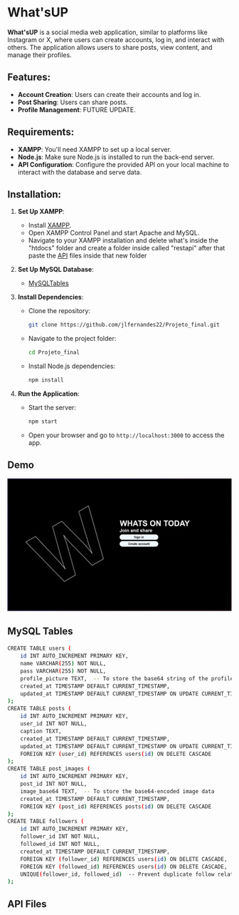 # What'sUP

**What'sUP** is a social media web application, similar to platforms like Instagram or X, where users can create accounts, log in, and interact with others. The application allows users to share posts, view content, and manage their profiles.

## Features:
- **Account Creation**: Users can create their accounts and log in.
- **Post Sharing**: Users can share posts.
- **Profile Management**: FUTURE UPDATE.

## Requirements:
- **XAMPP**: You'll need XAMPP to set up a local server.
- **Node.js**: Make sure Node.js is installed to run the back-end server.
- **API Configuration**: Configure the provided API on your local machine to interact with the database and serve data.

## Installation:

1. **Set Up XAMPP**:
   - Install [XAMPP](https://www.apachefriends.org/index.html).
   - Open XAMPP Control Panel and start Apache and MySQL.
   - Navigate to your XAMPP installation and delete what's inside the "htdocs" folder and create a folder inside called "restapi" after that paste the [API](#api-files) files inside that new folder
     
2. **Set Up MySQL Database**:
   - [MySQLTables](#mysql-tables)
   
3. **Install Dependencies**:
   - Clone the repository:
     ```bash
     git clone https://github.com/jlfernandes22/Projeto_final.git
     ```
   - Navigate to the project folder:
     ```bash
     cd Projeto_final
     ```
   - Install Node.js dependencies:
     ```bash
     npm install
     ```
   
4. **Run the Application**:
   - Start the server:
     ```bash
     npm start
     ```
   - Open your browser and go to `http://localhost:3000` to access the app.

## Demo

![What'sUP Screenshot](screenshot.png)

## MySQL Tables

```bash
CREATE TABLE users (
    id INT AUTO_INCREMENT PRIMARY KEY,
    name VARCHAR(255) NOT NULL,
    pass VARCHAR(255) NOT NULL,
    profile_picture TEXT,  -- To store the base64 string of the profile picture
    created_at TIMESTAMP DEFAULT CURRENT_TIMESTAMP,
    updated_at TIMESTAMP DEFAULT CURRENT_TIMESTAMP ON UPDATE CURRENT_TIMESTAMP
);
CREATE TABLE posts (
    id INT AUTO_INCREMENT PRIMARY KEY,
    user_id INT NOT NULL,
    caption TEXT,
    created_at TIMESTAMP DEFAULT CURRENT_TIMESTAMP,
    updated_at TIMESTAMP DEFAULT CURRENT_TIMESTAMP ON UPDATE CURRENT_TIMESTAMP,
    FOREIGN KEY (user_id) REFERENCES users(id) ON DELETE CASCADE
);
CREATE TABLE post_images (
    id INT AUTO_INCREMENT PRIMARY KEY,
    post_id INT NOT NULL,
    image_base64 TEXT,  -- To store the base64-encoded image data
    created_at TIMESTAMP DEFAULT CURRENT_TIMESTAMP,
    FOREIGN KEY (post_id) REFERENCES posts(id) ON DELETE CASCADE
);
CREATE TABLE followers (
    id INT AUTO_INCREMENT PRIMARY KEY,
    follower_id INT NOT NULL,
    followed_id INT NOT NULL,
    created_at TIMESTAMP DEFAULT CURRENT_TIMESTAMP,
    FOREIGN KEY (follower_id) REFERENCES users(id) ON DELETE CASCADE,
    FOREIGN KEY (followed_id) REFERENCES users(id) ON DELETE CASCADE,
    UNIQUE(follower_id, followed_id)  -- Prevent duplicate follow relationships
);

```
## API Files

